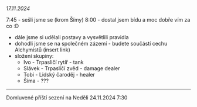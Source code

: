 *17.11.2024*

7:45 - sešli jsme se (krom Šímy)
8:00 - dostal jsem bídu a moc dobře vím za co :D 

- dále jsme si udělali postavy a vysvětlili pravidla
- dohodli jsme se na společném zázemí - budete součástí cechu Alchymistů (insert link)
- složení skupiny:
	- Ivo - Trpasličí rytíř - tank
	- Slávek - Trpasličí zvěd - damage dealer
	- Tobi - Lidský čaroděj - healer
	- Šíma - ???


---

Domluvené příští sezení na Neděli 24.11.2024 7:30